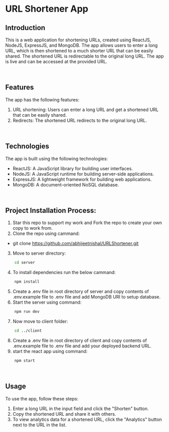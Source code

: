 # URL Shortener App

## Introduction
This is a web application for shortening URLs, created using ReactJS, NodeJS, ExpressJS, and MongoDB. The app allows users to enter a long URL, which is then shortened to a much shorter URL that can be easily shared. The shortened URL is redirectable to the original long URL. The app is live and can be accessed at the provided URL.

<br>

## Features
The app has the following features:
  1. URL shortening: Users can enter a long URL and get a shortened URL that can be easily shared.
  2. Redirects: The shortened URL redirects to the original long URL.

<br>

## Technologies
The app is built using the following technologies:

- ReactJS: A JavaScript library for building user interfaces.
- NodeJS: A JavaScript runtime for building server-side applications.
- ExpressJS: A lightweight framework for building web applications.
- MongoDB: A document-oriented NoSQL database.

<br>

## Project Installation Process:
1. Star this repo to support my work and Fork the repo to create your own copy to work from.
2. Clone the repo using cammand:
  - git clone https://github.com/abhijeetnishal/URLShortener.git
3. Move to server directory:
```bash
    cd server
```
4. To install dependencies run the below cammand:
```bash
    npm install
```
5. Create a .env file in root directory of server and copy contents of .env.example file to .env file and add MongoDB URI to setup database.
6. Start the server using command:
```bash
    npm run dev
```
7. Now move to client folder:
```bash
    cd ../client
```
8. Create a .env file in root directory of client and copy contents of .env.example file to .env file and add your deployed backend URL.
9. start the react app using command:
```bash
    npm start
```

<br>

## Usage
To use the app, follow these steps:
1. Enter a long URL in the input field and click the "Shorten" button.
2. Copy the shortened URL and share it with others.
3. To view analytics data for a shortened URL, click the "Analytics" button next to the URL in the list.